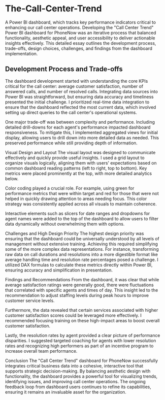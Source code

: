 # The-Call-Center-Trend
A Power BI dashboard, which tracks key performance indicators critical to enhancing our call center operations.
Developing the "Call Center Trend" Power BI dashboard for PhoneNow was an iterative process that balanced functionality, aesthetic appeal, and user accessibility to deliver actionable insights effectively. This detailed essay outlines the development process, trade-offs, design choices, challenges, and findings from the dashboard implementation.

##  Development Process and Trade-offs
The dashboard development started with understanding the core KPIs critical for the call center: average customer satisfaction, number of answered calls, and number of resolved calls. Integrating data sources into Power BI was straightforward, but ensuring data accuracy and timeliness presented the initial challenge. I prioritized real-time data integration to ensure that the dashboard reflected the most current data, which involved setting up direct queries to the call center's operational systems.

One major trade-off was between complexity and performance. Including detailed drill-downs for each agent's performance impacted dashboard responsiveness. To mitigate this, I implemented aggregated views for initial display, allowing users to drill down into more detailed data as needed. This preserved performance while still providing depth of information.

Visual Design and Layout
The visual layout was designed to communicate effectively and quickly provide useful insights. I used a grid layout to organize visuals logically, aligning them with users' expectations based on common dashboard reading patterns (left to right, top to bottom). Key metrics were placed prominently at the top, with more detailed analytics below.

Color coding played a crucial role. For example, using green for performance metrics that were within target and red for those that were not helped in quickly drawing attention to areas needing focus. This color strategy was consistently applied across all visuals to maintain coherence.

Interactive elements such as slicers for date ranges and dropdowns for agent names were added to the top of the dashboard to allow users to filter data dynamically without overwhelming them with options.

Challenges and High Design Priority
The highest design priority was ensuring that the dashboard could be universally understood by all levels of management without extensive training. Achieving this required simplifying some of the more complex data representations. For instance, transforming raw data on call durations and resolutions into a more digestible format like average handling time and resolution rate percentages posed a challenge. I utilized DAX formulas to calculate these metrics directly within Power BI, ensuring accuracy and simplification in presentation.

Findings and Recommendations
From the dashboard, it was clear that while average satisfaction ratings were generally good, there were fluctuations that correlated with specific agents and times of day. This insight led to the recommendation to adjust staffing levels during peak hours to improve customer service levels.

Furthermore, the data revealed that certain services associated with higher customer satisfaction scores could be leveraged more effectively. I recommended focusing training on these high-impact areas to boost overall customer satisfaction.

Lastly, the resolution rates by agent provided a clear picture of performance disparities. I suggested targeted coaching for agents with lower resolution rates and recognizing high performers as part of an incentive program to increase overall team performance.

Conclusion
The "Call Center Trend" dashboard for PhoneNow successfully integrates critical business data into a cohesive, interactive tool that supports strategic decision-making. By balancing aesthetic design with functionality, the dashboard provides a powerful tool for visualizing trends, identifying issues, and improving call center operations. The ongoing feedback loop from dashboard users continues to refine its capabilities, ensuring it remains an invaluable asset for the organization.
